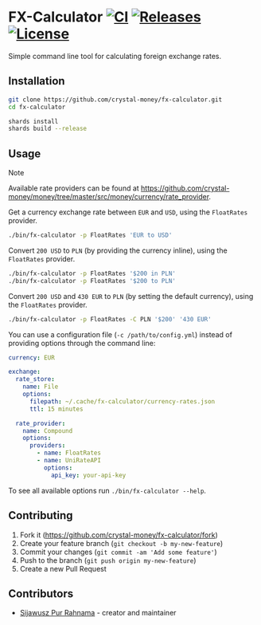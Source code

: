 # FX-Calculator [![CI](https://github.com/crystal-money/fx-calculator/actions/workflows/ci.yml/badge.svg)](https://github.com/crystal-money/fx-calculator/actions/workflows/ci.yml) [![Releases](https://img.shields.io/github/release/crystal-money/fx-calculator.svg)](https://github.com/crystal-money/fx-calculator/releases) [![License](https://img.shields.io/github/license/crystal-money/fx-calculator.svg)](https://github.com/crystal-money/fx-calculator/blob/master/LICENSE)

Simple command line tool for calculating foreign exchange rates.

## Installation

```sh
git clone https://github.com/crystal-money/fx-calculator.git
cd fx-calculator

shards install
shards build --release
```

## Usage

> [!NOTE]
> Available rate providers can be found at <https://github.com/crystal-money/money/tree/master/src/money/currency/rate_provider>.

Get a currency exchange rate between `EUR` and `USD`,
using the `FloatRates` provider.

```sh
./bin/fx-calculator -p FloatRates 'EUR to USD'
```

Convert `200 USD` to `PLN` (by providing the currency inline),
using the `FloatRates` provider.

```sh
./bin/fx-calculator -p FloatRates '$200 in PLN'
./bin/fx-calculator -p FloatRates '$200 to PLN'
```

Convert `200 USD` and `430 EUR` to `PLN` (by setting the default currency),
using the `FloatRates` provider.

```sh
./bin/fx-calculator -p FloatRates -C PLN '$200' '430 EUR'
```

You can use a configuration file (`-c /path/to/config.yml`) instead of providing
options through the command line:

```yaml
currency: EUR

exchange:
  rate_store:
    name: File
    options:
      filepath: ~/.cache/fx-calculator/currency-rates.json
      ttl: 15 minutes

  rate_provider:
    name: Compound
    options:
      providers:
        - name: FloatRates
        - name: UniRateAPI
          options:
            api_key: your-api-key
```

To see all available options run `./bin/fx-calculator --help`.

## Contributing

1. Fork it (<https://github.com/crystal-money/fx-calculator/fork>)
2. Create your feature branch (`git checkout -b my-new-feature`)
3. Commit your changes (`git commit -am 'Add some feature'`)
4. Push to the branch (`git push origin my-new-feature`)
5. Create a new Pull Request

## Contributors

- [Sijawusz Pur Rahnama](https://github.com/Sija) - creator and maintainer
